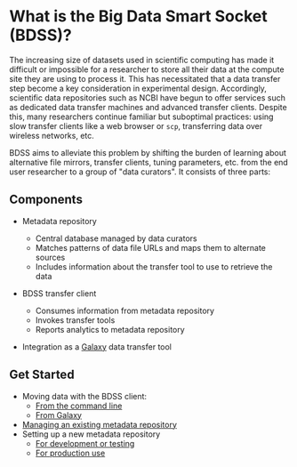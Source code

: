 # What is the Big Data Smart Socket (BDSS)?

The increasing size of datasets used in scientific computing has made it difficult or impossible for a researcher
to store all their data at the compute site they are using to process it. This has necessitated that a data transfer
step become a key consideration in experimental design. Accordingly, scientific data repositories such as NCBI have
begun to offer services such as dedicated data transfer machines and advanced transfer clients. Despite this,
many researchers continue familiar but suboptimal practices: using slow transfer clients like a web browser or `scp`,
transferring data over wireless networks, etc.

BDSS aims to alleviate this problem by shifting the burden of learning about alternative file mirrors, transfer
clients, tuning parameters, etc. from the end user researcher to a group of "data curators". It consists of three parts:

## Components

* Metadata repository
   * Central database managed by data curators
   * Matches patterns of data file URLs and maps them to alternate sources
   * Includes information about the transfer tool to use to retrieve the data

* BDSS transfer client
   * Consumes information from metadata repository
   * Invokes transfer tools
   * Reports analytics to metadata repository

* Integration as a [Galaxy](https://galaxyproject.org/) data transfer tool

## Get Started

* Moving data with the BDSS client:
   * [From the command line](/client/docs)
   * [From Galaxy](/galaxy_tool/README.md)
* [Managing an existing metadata repository](/metadata_repository/docs/README.md#administrator-documentation)
* Setting up a new metadata repository
   * [For development or testing](/metadata_repository/docs/developer/DevelopmentEnvironment.md)
   * [For production use](/metadata_repository/docs/Installation.md)
